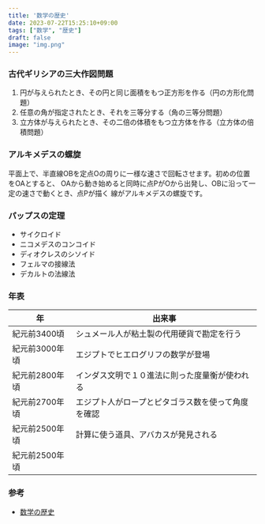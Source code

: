 ```yaml
---
title: '数学の歴史'
date: 2023-07-22T15:25:10+09:00
tags: ["数学", "歴史"]
draft: false
image: "img.png"
---
```


### 古代ギリシアの三大作図問題
1. 円が与えられたとき、その円と同じ面積をもつ正方形を作る（円の方形化問題）
2. 任意の角が指定されたとき、それを三等分する（角の三等分問題）
3. 立方体が与えられたとき、その二倍の体積をもつ立方体を作る（立方体の倍積問題）

### アルキメデスの螺旋
平面上で、半直線OBを定点Oの周りに一様な速さで回転させます。初めの位置をOAとすると、
OAから動き始めると同時に点PがOから出発し、OBに沿って一定の速さで動くとき、点Pが描く
線がアルキメデスの螺旋です。

### パップスの定理
- サイクロイド
- ニコメデスのコンコイド
- ディオクレスのシソイド
- フェルマの接線法
- デカルトの法線法

### 年表
| 年         | 出来事                       |
|-----------|---------------------------|
| 紀元前3400頃  | シュメール人が粘土製の代用硬貨で勘定を行う     |
| 紀元前3000年頃 | エジプトでヒエログリフの数学が登場         |
| 紀元前2800年頃 | インダス文明で１０進法に則った度量衡が使われる   |
| 紀元前2700年頃 | エジプト人がロープとピタゴラス数を使って角度を確認 |
| 紀元前2500年頃 | 計算に使う道具、アバカスが発見される        |
| 紀元前2500年頃 |         |

### 参考
- [数学の歴史](https://ja.wikipedia.org/wiki/%E6%95%B0%E5%AD%A6%E3%81%AE%E6%AD%B4%E5%8F%B2)

